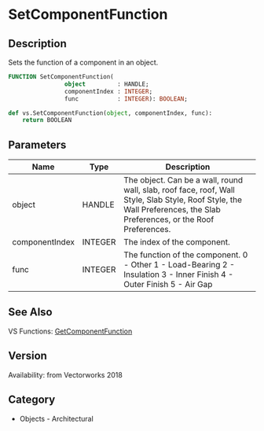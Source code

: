 # SetComponentFunction

## Description
Sets the function of a component in an object.

```pascal
FUNCTION SetComponentFunction(
				object         : HANDLE;
				componentIndex : INTEGER;
				func           : INTEGER): BOOLEAN;
```

```python
def vs.SetComponentFunction(object, componentIndex, func):
    return BOOLEAN
```

## Parameters
|Name|Type|Description|
|---|---|---|
|object|HANDLE|The object. Can be a wall, round wall, slab, roof face, roof, Wall Style, Slab Style, Roof Style, the Wall Preferences, the Slab Preferences, or the Roof Preferences.|
|componentIndex|INTEGER|The index of the component.|
|func|INTEGER|The function of the component.  0 - Other 1 - Load-Bearing 2 - Insulation 3 - Inner Finish 4 - Outer Finish 5 - Air Gap|

## See Also
VS Functions:
[GetComponentFunction](GetComponentFunction.md)

## Version
Availability: from Vectorworks 2018

## Category
* Objects - Architectural

